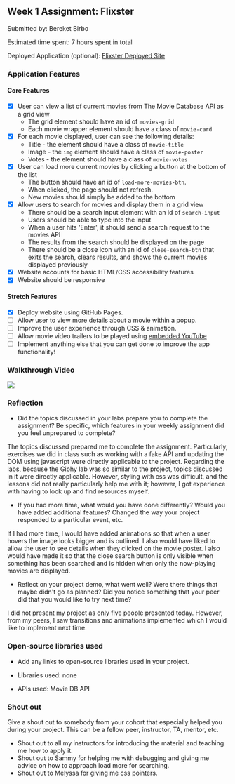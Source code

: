 ## Week 1 Assignment: Flixster

Submitted by: Bereket Birbo

Estimated time spent: 7 hours spent in total

Deployed Application (optional): [Flixster Deployed Site](https://bereket-b.github.io/site-week1-project1-flixster-starter/)

### Application Features

#### Core Features

- [x] User can view a list of current movies from The Movie Database API as a grid view
  - The grid element should have an id of `movies-grid`
  - Each movie wrapper element should have a class of `movie-card`
- [x] For each movie displayed, user can see the following details:
  - Title - the element should have a class of `movie-title`
  - Image - the `img` element should have a class of `movie-poster`
  - Votes - the element should have a class of `movie-votes`
- [x] User can load more current movies by clicking a button at the bottom of the list
  - The button should have an id of `load-more-movies-btn`.
  - When clicked, the page should not refresh.
  - New movies should simply be added to the bottom
- [x] Allow users to search for movies and display them in a grid view
  - There should be a search input element with an id of `search-input`
  - Users should be able to type into the input
  - When a user hits 'Enter', it should send a search request to the movies API
  - The results from the search should be displayed on the page
  - There should be a close icon with an id of `close-search-btn` that exits the search, clears results, and shows the current movies displayed previously
- [x] Website accounts for basic HTML/CSS accessibility features
- [x] Website should be responsive

#### Stretch Features

- [x] Deploy website using GitHub Pages.
- [ ] Allow user to view more details about a movie within a popup.
- [ ] Improve the user experience through CSS & animation.
- [ ] Allow movie video trailers to be played using [embedded YouTube](https://support.google.com/youtube/answer/171780?hl=en)
- [ ] Implement anything else that you can get done to improve the app functionality!

### Walkthrough Video

  <a href="https://www.loom.com/share/48087996698a4adebc18279483d4b486">
    <img style="max-width:300px;" src="https://cdn.loom.com/sessions/thumbnails/48087996698a4adebc18279483d4b486-with-play.gif">
  </a>

### Reflection

- Did the topics discussed in your labs prepare you to complete the assignment? Be specific, which features in your weekly assignment did you feel unprepared to complete?

The topics discussed prepared me to complete the assignment. Particularly, exercises we did in class such as working with a fake API and updating the DOM using javascript were directly applicable to the project. Regarding the labs, because the Giphy lab was so similar to the project, topics discussed in it were directly applicable. However, styling with css was difficult, and the lessons did not really particularly help me with it; however, I got experience with having to look up and find resources myself.

- If you had more time, what would you have done differently? Would you have added additional features? Changed the way your project responded to a particular event, etc.

If I had more time, I would have added animations so that when a user hovers the image looks bigger and is outlined. I also would have liked to allow the user to see details when they clicked on the movie poster. I also would have made it so that the close search button is only visible when something has been searched and is hidden when only the now-playing movies are displayed.
  

- Reflect on your project demo, what went well? Were there things that maybe didn't go as planned? Did you notice something that your peer did that you would like to try next time?

I did not present my project as only five people presented today. However, from my peers, I saw transitions and animations implemented which I would like to implement next time.

### Open-source libraries used

- Add any links to open-source libraries used in your project. 

- Libraries used: none
- APIs used: Movie DB API

### Shout out

Give a shout out to somebody from your cohort that especially helped you during your project. This can be a fellow peer, instructor, TA, mentor, etc.

- Shout out to all my instructors for introducing the material and teaching me how to apply it.
- Shout out to Sammy for helping me with debugging and giving me advice on how to approach load more for searching. 
- Shout out to Melyssa for giving me css pointers.

